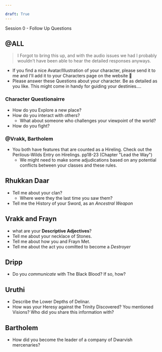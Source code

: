 ```yaml
---

draft: True
---
```

Session 0 - Follow Up Questions

## @ALL

> I Forgot to bring this up, and with the audio issues we had I probably wouldn't have been able to hear the detailed responses anyways.


- If you find a nice Avatar/Illustration of your character, please send it to me and I'll add it to your Characters page on the website 🙂
- Please answer these Questions about your character. Be as detailed as you like. This might come in handy for guiding your destinies....

### Character Questionairre

- How do you Explore a new place?
- How do you interact with others?
  - What about someone who challenges your viewpoint of the world?
- How do you fight?

### @Vrakk, Bartholem

- You both have features that are counted as a Hireling. Check out the Perilous-Wilds Entry on Hirelings. pp18-23 (Chapter "Lead the Way")
	- We might need to make some adjudications based on any potential conflicts between your classes and these rules.

## Rhukkan Daar

- Tell me about your clan?
	- Where were they the last time you saw them?
- Tell me the History of your Sword, as an *Ancestral Weapon*

## Vrakk and Frayn

- what are your **Descriptive Adjectives**?
- Tell me about your necklace of Stones.
- Tell me about how you and Frayn Met.
- Tell me about the act you comitted to become a *Destroyer*

## Dripp

- Do you *communicate* with The Black Blood? If so, how?

## Uruthi

- Describe the Lower Depths of Delinar.
- How was your Heresy against the Trinity Discovered? You mentioned Visions? Who did you share this information with?

## Bartholem

- How did you become the leader of a company of Dwarvish mercenaries?